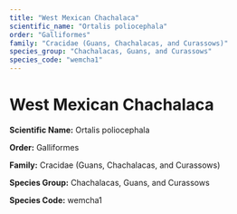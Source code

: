 ```yaml
---
title: "West Mexican Chachalaca"
scientific_name: "Ortalis poliocephala"
order: "Galliformes"
family: "Cracidae (Guans, Chachalacas, and Curassows)"
species_group: "Chachalacas, Guans, and Curassows"
species_code: "wemcha1"
---
```


# West Mexican Chachalaca

**Scientific Name:** Ortalis poliocephala

**Order:** Galliformes

**Family:** Cracidae (Guans, Chachalacas, and Curassows)

**Species Group:** Chachalacas, Guans, and Curassows

**Species Code:** wemcha1

